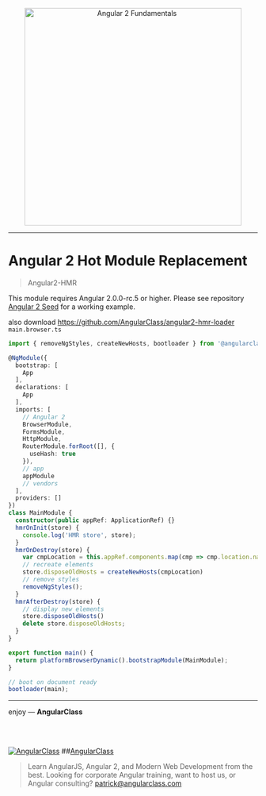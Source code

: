 <p align="center">
  <a href="http://courses.angularclass.com/courses/angular-2-fundamentals" target="_blank">
    <img width="438" alt="Angular 2 Fundamentals" src="https://cloud.githubusercontent.com/assets/1016365/17200649/085798c6-543c-11e6-8ad0-2484f0641624.png">
  </a>
</p>

---


# Angular 2 Hot Module Replacement
> Angular2-HMR


This module requires Angular 2.0.0-rc.5 or higher. Please see repository [Angular 2 Seed](https://github.com/angularclass/angular2-seed) for a working example. 

also download https://github.com/AngularClass/angular2-hmr-loader
`main.browser.ts`
```typescript
import { removeNgStyles, createNewHosts, bootloader } from '@angularclass/hmr';

@NgModule({
  bootstrap: [
    App
  ],
  declarations: [
    App
  ],
  imports: [
    // Angular 2
    BrowserModule,
    FormsModule,
    HttpModule,
    RouterModule.forRoot([], {
      useHash: true
    }),
    // app
    appModule
    // vendors
  ],
  providers: []
})
class MainModule {
  constructor(public appRef: ApplicationRef) {}
  hmrOnInit(store) {
    console.log('HMR store', store);
  }
  hmrOnDestroy(store) {
    var cmpLocation = this.appRef.components.map(cmp => cmp.location.nativeElement);
    // recreate elements
    store.disposeOldHosts = createNewHosts(cmpLocation)
    // remove styles
    removeNgStyles();
  }
  hmrAfterDestroy(store) {
    // display new elements
    store.disposeOldHosts()
    delete store.disposeOldHosts;
  }
}

export function main() {
  return platformBrowserDynamic().bootstrapModule(MainModule);
}

// boot on document ready
bootloader(main);

```

___

enjoy — **AngularClass**

<br><br>

[![AngularClass](https://cloud.githubusercontent.com/assets/1016365/9863770/cb0620fc-5af7-11e5-89df-d4b0b2cdfc43.png  "Angular Class")](https://angularclass.com)
##[AngularClass](https://angularclass.com)
> Learn AngularJS, Angular 2, and Modern Web Development from the best.
> Looking for corporate Angular training, want to host us, or Angular consulting? patrick@angularclass.com
